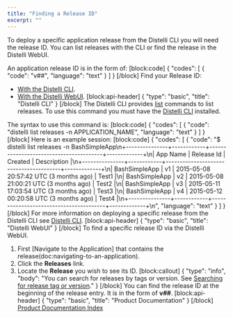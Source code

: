 ```yaml
---
title: "Finding a Release ID"
excerpt: ""
---
```

To deploy a specific application release from the Distelli CLI you will need the release ID. You can list releases with the CLI or find the release in the Distelli WebUI.

An application release ID is in the form of:
[block:code]
{
  "codes": [
    {
      "code": "v##",
      "language": "text"
    }
  ]
}
[/block]
Find your Release ID:
* [With the Distelli CLI](#distelli-cli).
* [With the Distelli WebUI](#distelli-webui).
[block:api-header]
{
  "type": "basic",
  "title": "Distelli CLI"
}
[/block]
The Distelli CLI provides [list](doc:distelli-cli#list) commands to list releases. To use this command you must have the [Distelli CLI](doc:distelli-cli) installed.

The syntax to use this command is:
[block:code]
{
  "codes": [
    {
      "code": "distelli list releases -n APPLICATION_NAME",
      "language": "text"
    }
  ]
}
[/block]
Here is an example session:
[block:code]
{
  "codes": [
    {
      "code": "$ distelli list releases -n BashSimpleApp\n+---------------+------------+----------------------------------------+-------------+\n| App Name      | Release Id | Created                                | Description |\n+---------------+------------+----------------------------------------+-------------+\n| BashSimpleApp | v1         | 2015-05-08 20:57:42 UTC (3 months ago) | Test1       |\n| BashSimpleApp | v2         | 2015-05-08 21:00:21 UTC (3 months ago) | Test2       |\n| BashSimpleApp | v3         | 2015-05-11 17:03:54 UTC (3 months ago) | Test3       |\n| BashSimpleApp | v4         | 2015-05-12 00:20:58 UTC (3 months ago) | Test4       |\n+---------------+------------+----------------------------------------+-------------+\n",
      "language": "text"
    }
  ]
}
[/block]
For more information on deploying a specific release from the Distelli CLI see [Distelli CLI](doc:distelli-cli#deploy).
[block:api-header]
{
  "type": "basic",
  "title": "Distelli WebUI"
}
[/block]
To find a specific release ID via the Distelli WebUI.

1. First [Navigate to the Application] that contains the release(doc:navigating-to-an-application).
2. Click the **Releases** link.
3. Locate the **Release** you wish to see its ID.
[block:callout]
{
  "type": "info",
  "body": "You can search for releases by tags or version. See [Searching for release tag or version](doc:searching-for-release-tag-or-version)."
}
[/block]
You can find the release ID at the beginning of the release entry. It is in the form of **v##**.
[block:api-header]
{
  "type": "basic",
  "title": "Product Documentation"
}
[/block]
[Product Documentation Index](doc:product-documentation-index)